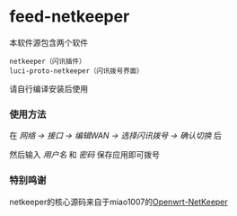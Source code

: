 # feed-netkeeper
本软件源包含两个软件
```
netkeeper（闪讯插件）
luci-proto-netkeeper（闪讯拨号界面）
```

请自行编译安装后使用

### 使用方法
在 _网络 -> 接口 -> 编辑WAN -> 选择闪讯拨号 -> 确认切换_ 后

然后输入 _用户名_ 和 _密码_ 保存应用即可拨号


### 特别鸣谢
netkeeper的核心源码来自于miao1007的[Openwrt-NetKeeper](https://github.com/miao1007/Openwrt-NetKeeper)
